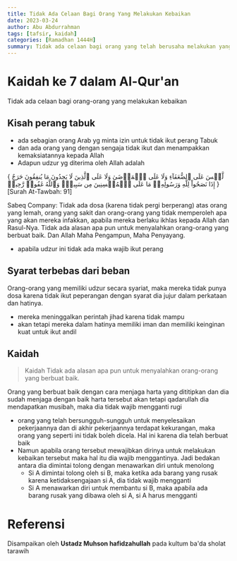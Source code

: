 ```yaml
---
title: Tidak Ada Celaan Bagi Orang Yang Melakukan Kebaikan
date: 2023-03-24
author: Abu Abdurrahman 
tags: [tafsir, kaidah]
categories: [Ramadhan 1444H]
summary: Tidak ada celaan bagi orang yang telah berusaha melakukan yang terbaik kemudian hasilnya tidak sesuai dengan yang diinginkan.
---
```


# Kaidah ke 7 dalam Al-Qur'an

Tidak ada celaan bagi orang-orang yang melakukan kebaikan 

## Kisah perang tabuk

- ada sebagian orang Arab yg minta izin untuk tidak ikut perang Tabuk
- dan ada orang yang dengan sengaja tidak ikut dan menampakkan kemaksiatannya kepada Allah
- Adapun udzur yg diterima oleh Allah adalah

{ لَّيۡسَ عَلَى ٱلضُّعَفَآءِ وَلَا عَلَى ٱلۡمَرۡضَىٰ وَلَا عَلَى ٱلَّذِينَ لَا يَجِدُونَ مَا يُنفِقُونَ حَرَجٌ إِذَا نَصَحُواْ لِلَّهِ وَرَسُولِهِۦۚ مَا عَلَى ٱلۡمُحۡسِنِينَ مِن سَبِيلٖۚ وَٱللَّهُ غَفُورٞ رَّحِيمٞ }
[Surah At-Tawbah: 91]

Sabeq Company:
Tidak ada dosa (karena tidak pergi berperang) atas orang yang lemah, orang yang sakit dan orang-orang yang tidak memperoleh apa yang akan mereka infakkan, apabila mereka berlaku ikhlas kepada Allah dan Rasul-Nya. Tidak ada alasan apa pun untuk menyalahkan orang-orang yang berbuat baik. Dan Allah Maha Pengampun, Maha Penyayang.

- apabila udzur ini tidak ada maka wajib ikut perang

## Syarat terbebas dari beban

Orang-orang yang memiliki udzur secara syariat, maka mereka tidak punya dosa karena tidak ikut peperangan dengan syarat dia jujur dalam perkataan dan hatinya.

- mereka meninggalkan perintah jihad karena tidak mampu
- akan tetapi mereka dalam hatinya memiliki iman dan memiliki keinginan kuat untuk ikut andil

## Kaidah 

> Kaidah Tidak ada alasan apa pun untuk menyalahkan orang-orang yang berbuat baik.

Orang yang berbuat baik dengan cara menjaga harta yang dititipkan dan dia sudah menjaga dengan baik harta tersebut akan tetapi qadarullah dia mendapatkan musibah, maka dia tidak wajib mengganti rugi

- orang yang telah bersungguh-sungguh untuk menyelesaikan pekerjaannya dan di akhir pekerjaannya terdapat kekurangan, maka orang yang seperti ini tidak boleh dicela. Hal ini karena dia telah berbuat baik
- Namun apabila orang tersebut mewajibkan dirinya untuk melakukan kebaikan tersebut maka hal itu dia wajib menggantinya. Jadi bedakan antara dia dimintai tolong dengan menawarkan diri untuk menolong
  - Si A dimintai tolong oleh si B, maka ketika ada barang yang rusak karena ketidaksengajaan si A, dia tidak wajib mengganti
  - Si A menawarkan diri untuk membantu si B, maka apabila ada barang rusak yang dibawa oleh si A, si A harus mengganti

# Referensi

Disampaikan oleh **Ustadz Muhson hafidzahullah** pada kultum ba'da sholat tarawih
